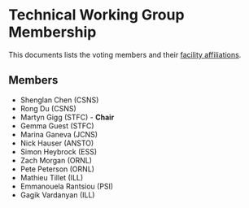 # Technical Working Group Membership

This documents lists the voting members and their [facility affiliations](../facilities.md).

## Members

* Shenglan Chen (CSNS)
* Rong Du (CSNS)
* Martyn Gigg (STFC) - **Chair**
* Gemma Guest (STFC)
* Marina Ganeva (JCNS)
* Nick Hauser (ANSTO)
* Simon Heybrock (ESS)
* Zach Morgan (ORNL)
* Pete Peterson (ORNL)
* Mathieu Tillet (ILL)
* Emmanouela Rantsiou (PSI)
* Gagik Vardanyan (ILL)
